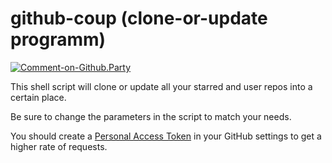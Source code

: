 # github-coup (clone-or-update programm)

[![Comment-on-Github.Party](https://img.shields.io/badge/Comment%20on-Github.Party-yellow.svg)](https://github.party/item?id=115)

This shell script will clone or update all your starred and user repos into a certain place.

Be sure to change the parameters in the script to match your needs.

You should create a [Personal Access Token](https://help.github.com/articles/creating-an-access-token-for-command-line-use/) in your GitHub settings to get a higher rate of requests.
